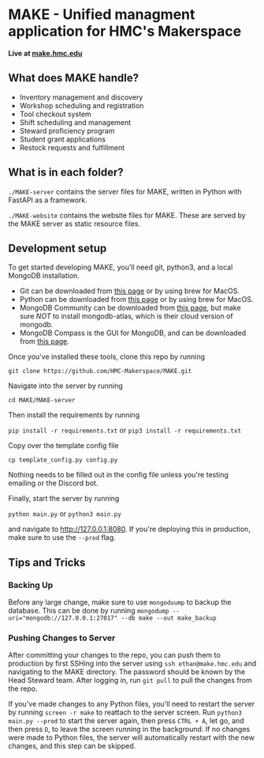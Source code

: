 # MAKE - Unified managment application for HMC's Makerspace 

**Live at [make.hmc.edu](https://make.hmc.edu)**

## What does MAKE handle?
- Inventory management and discovery
- Workshop scheduling and registration
- Tool checkout system
- Shift scheduling and management
- Steward proficiency program
- Student grant applications
- Restock requests and fulfillment

## What is in each folder?
`./MAKE-server` contains the server files for MAKE, written in Python with FastAPI as a framework.

`./MAKE-website` contains the website files for MAKE. These are served by the MAKE server as static resource files.

## Development setup
To get started developing MAKE, you'll need git, python3, and a local MongoDB installation.

- Git can be downloaded from [this page](https://git-scm.com/downloads) or by using brew for MacOS.
- Python can be downloaded from [this page](https://www.python.org/downloads/) or by using brew for MacOS.
- MongoDB Community can be downloaded from [this page](https://www.mongodb.com/docs/manual/tutorial/install-mongodb-on-os-x/#std-label-install-mdb-community-macos), but make sure *NOT* to install mongodb-atlas, which is their cloud version of mongodb.
- MongoDB Compass is the GUI for MongoDB, and can be downloaded from [this page](https://www.mongodb.com/try/download/compass).

Once you've installed these tools, clone this repo by running 

`git clone https://github.com/HMC-Makerspace/MAKE.git`

Navigate into the server by running 

```cd MAKE/MAKE-server```

Then install the requirements by running

`pip install -r requirements.txt` or `pip3 install -r requirements.txt`

Copy over the template config file

`cp template_config.py config.py`

Nothing needs to be filled out in the config file unless you're testing emailing or the Discord bot.

Finally, start the server by running

`python main.py` or `python3 main.py`

and navigate to http://127.0.0.1:8080. If you're deploying this in production, make sure to use the `--prod` flag.

## Tips and Tricks
### Backing Up
Before any large change, make sure to use `mongoduump` to backup the database. This can be done by running
`mongodump --uri="mongodb://127.0.0.1:27017" --db make --out make_backup`

### Pushing Changes to Server
After committing your changes to the repo, you can push them to production by first SSHing into the server using
`ssh ethan@make.hmc.edu`
and navigating to the MAKE directory. The password should be known by the Head Steward team. After logging in, run `git pull` to pull the changes from the repo. 

If you've made changes to any Python files, you'll need to restart the server by running `screen -r make` to reattach to the server screen. Run  `python3 main.py --prod` to start the server again, then press `CTRL + A`, let go, and then press `D`, to leave the screen running in the background. If no changes were made to Python files, the server will automatically restart with the new changes, and this step can be skipped.
